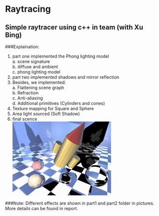 Raytracing
========================================================================
Simple raytracer using c++ in team (with Xu Bing)
--------------------------------

###Explaination:
1. part one implemented the Phong lighting model </br>
  a. scene signature </br>
  b. diffuse and ambient </br>
  c. phong lighting model </br>
2. part two implemented shadows and mirror reflection </br>
3. Besides, we implemented: </br> 
  a. Flattening scene graph </br>
  b. Refraction </br>
  c. Anti-aliasing </br>
  d. Additional primitives (Cylinders and cones) </br>
  5. Texture mapping for Square and Sphere </br>
  6. Area light sourced (Soft Shadow) </br>
4. final scence </br>
![alt tag](https://github.com/w34ma/Raytracing/blob/final/view5.jpg)</br>

###Note:
Different effects are shown in part1 and part2 folder in pictures. </br>
More details can be found in report.
